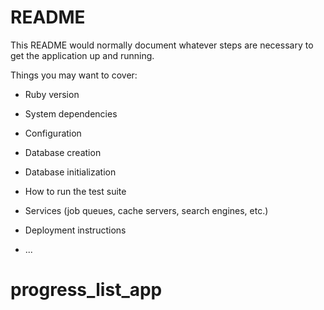 # README

This README would normally document whatever steps are necessary to get the
application up and running.

Things you may want to cover:
 
* Ruby version

* System dependencies

* Configuration

* Database creation

* Database initialization

* How to run the test suite

* Services (job queues, cache servers, search engines, etc.)

* Deployment instructions

* ...
# progress_list_app
